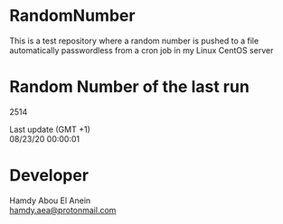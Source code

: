 # RandomNumber    
This is a test repository where a random number is pushed to a file automatically passwordless from a cron job in my Linux CentOS server    
# Random Number of the last run   
2514
      
Last update (GMT +1)    
08/23/20 00:00:01
# Developer    
Hamdy Abou El Anein   
hamdy.aea@protonmail.com
